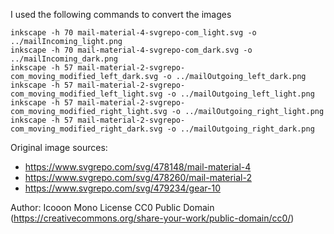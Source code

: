 I used the following commands to convert the images

    inkscape -h 70 mail-material-4-svgrepo-com_light.svg -o ../mailIncoming_light.png
    inkscape -h 70 mail-material-4-svgrepo-com_dark.svg -o ../mailIncoming_dark.png
    inkscape -h 57 mail-material-2-svgrepo-com_moving_modified_left_dark.svg -o ../mailOutgoing_left_dark.png
    inkscape -h 57 mail-material-2-svgrepo-com_moving_modified_left_light.svg -o ../mailOutgoing_left_light.png
    inkscape -h 57 mail-material-2-svgrepo-com_moving_modified_right_light.svg -o ../mailOutgoing_right_light.png
    inkscape -h 57 mail-material-2-svgrepo-com_moving_modified_right_dark.svg -o ../mailOutgoing_right_dark.png
  


    
Original image sources:

* https://www.svgrepo.com/svg/478148/mail-material-4
* https://www.svgrepo.com/svg/478260/mail-material-2
* https://www.svgrepo.com/svg/479234/gear-10

Author: Icooon Mono
License CC0 Public Domain (https://creativecommons.org/share-your-work/public-domain/cc0/)
